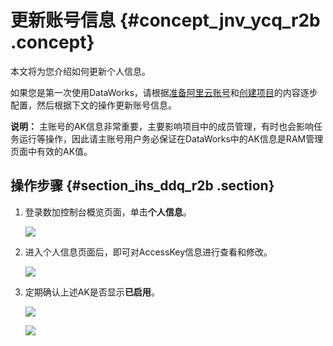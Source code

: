 # 更新账号信息 {#concept_jnv_ycq_r2b .concept}

本文将为您介绍如何更新个人信息。

如果您是第一次使用DataWorks，请根据[准备阿里云账号](intl.zh-CN/准备工作/管理员使用云账号/准备阿里云账号.md#)和[创建项目](intl.zh-CN/准备工作/管理员使用云账号/创建项目.md#)的内容逐步配置，然后根据下文的操作更新账号信息。

**说明：** 主账号的AK信息非常重要，主要影响项目中的成员管理，有时也会影响任务运行等操作，因此请主账号用户务必保证在DataWorks中的AK信息是RAM管理页面中有效的AK值。

## 操作步骤 {#section_ihs_ddq_r2b .section}

1.  登录数加控制台概览页面，单击**个人信息**。

    ![](http://static-aliyun-doc.oss-cn-hangzhou.aliyuncs.com/assets/img/16178/15404333568956_zh-CN.png)

2.  进入个人信息页面后，即可对AccessKey信息进行查看和修改。

    ![](http://static-aliyun-doc.oss-cn-hangzhou.aliyuncs.com/assets/img/16178/15404333568957_zh-CN.png)

3.  定期确认上述AK是否显示**已启用**。

    ![](http://static-aliyun-doc.oss-cn-hangzhou.aliyuncs.com/assets/img/16178/15404333568958_zh-CN.png)

    ![](http://static-aliyun-doc.oss-cn-hangzhou.aliyuncs.com/assets/img/16178/15404333568959_zh-CN.png)


